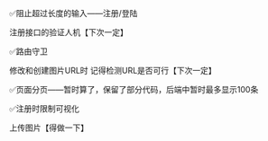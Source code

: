 ✅阻止超过长度的输入——注册/登陆

注册接口的验证人机【下次一定】

✅路由守卫

修改和创建图片URL时 记得检测URL是否可行【下次一定】

✅页面分页——暂时算了，保留了部分代码，后端中暂时最多显示100条

✅注册时限制可视化

上传图片【得做一下】
